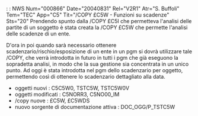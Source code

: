  :  : NWS Num="000866" Date="20040831" Rel="V2R1" Atr="S. Buffoli" Tem="TEC" App="C5" Tit="/COPY £C5W - Funzioni su scadenze" Sts="20"
Prendendo spunto dalla /COPY £C5I che permetteva l'analisi delle partite di un soggetto è stata creata la /COPY £C5W che permette l'analisi delle scadenze di un ente.

D'ora in poi quando sarà necessario ottenere scadenzario/rischio/esposizione di un ente in un pgm si
dovrà utilizzare tale /COPY, che verrà introdotta in futuro in tutti i pgm che già eseguono la sopradetta analisi, in modo che la sua gestione sia concentrata in un unico punto.
Ad oggi è stata introdotta nel pgm dello scadenzario per oggetto, permettendo così di ottenere lo scadenzario dettagliato alla data.

* oggetti nuovi :  C5C5W0, TSTC5W, TSTC5W0V
* oggetti modificati :  C5NORR3, C5NO00_IM
* /copy nuove :  £C5W, £C5WDS
* nuovo sorgente di documentazione attiva :  DOC_OGG/P_TSTC5W
